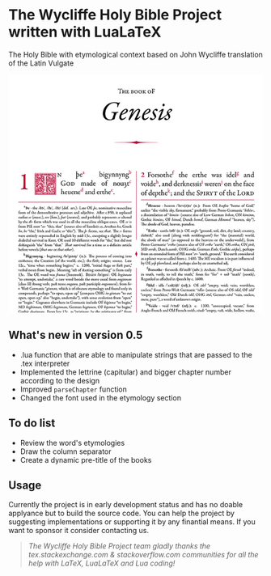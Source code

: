 # The Wycliffe Holy Bible Project written with LuaLaTeX
The Holy Bible with etymological context based on John Wycliffe translation of the Latin Vulgate

![Preview of what the project is going to look](/Resources/preview.jpg)

## What's new in version 0.5
* .lua function that are able to manipulate strings that are passed to the .tex interpreter
* Implemented the lettrine (capitular) and bigger chapter number according to the design
* Improved `parseChapter` function
* Changed the font used in the etymology section

## To do list
* Review the word's etymologies
* Draw the column separator
* Create a dynamic pre-title of the books

## Usage
Currently the project is in early development status and has no doable applyance but to build the source code. You can help the project by suggesting implementations or supporting it by any finantial means. If you want to sponsor it consider contacting us.

> _The Wycliffe Holy Bible Project team gladly thanks the tex.stackexchange.com & stackoverflow.com communities for all the help with LaTeX, LuaLaTeX and Lua coding!_
